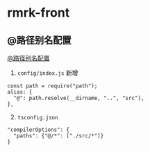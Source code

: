 # rmrk-front

## @路径别名配置

[@路径别名配置](https://taro-docs.jd.com/taro/docs/config-detail#alias)

1. `config/index.js` 新增

```
const path = require("path");
alias: {
  "@": path.resolve(__dirname, "..", "src"),
},
```

2. `tsconfig.json`

```
"compilerOptions": {
  "paths": {"@/*": ["./src/*"]}
}
```
